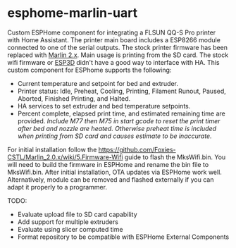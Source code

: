 # esphome-marlin-uart
Custom ESPHome component for integrating a FLSUN QQ-S Pro printer with Home Assistant.  The printer main board includes a ESP8266 module connected to one of the serial outputs.  The stock printer firmware has been replaced with [Marlin 2.x]( https://github.com/Foxies-CSTL/Marlin_2.0.x/).  Main usage is printing from the SD card.  The stock wifi firmware or [ESP3D](https://github.com/luc-github/ESP3D) didn't have a good way to interface with HA.  This custom component for ESPhome supports the following:

- Current temperature and setpoint for bed and extruder. 
- Printer status: Idle, Preheat, Cooling, Printing, Filament Runout, Paused, Aborted, Finished Printing, and Halted. 
- HA services to set extruder and bed temperature setpoints.
- Percent complete, elapsed print time, and estimated remaining time are provided.  *Include M77 then M75 in start gcode to reset the print timer after bed and nozzle are heated.  Otherwise preheat time is included when printing from SD card and causes estimate to be inaccurate.*

For initial installation follow the https://github.com/Foxies-CSTL/Marlin_2.0.x/wiki/5.Firmware-Wifi guide to flash the MksWifi.bin.  You will need to build the firmware in ESPHome and rename the bin file to MksWifi.bin.  After initial installation, OTA updates via ESPHome work well.  Alternatively, module can be removed and flashed externally if you can adapt it properly to a programmer.

TODO:

- Evaluate upload file to SD card capability
- Add support for multiple extruders
- Evaluate using slicer computed time
- Format repository to be compatible with ESPHome External Components

